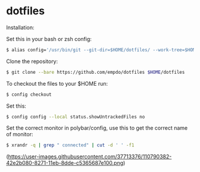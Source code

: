 # dotfiles

Installation:

Set this in your bash or zsh config:
~~~ sh
$ alias config='/usr/bin/git --git-dir=$HOME/dotfiles/ --work-tree=$HOME'
~~~

Clone the repository:
~~~ sh
$ git clone --bare https://github.com/empdo/dotfiles $HOME/dotfiles
~~~

To checkout the files to your $HOME run:
~~~ sh
$ config checkout
~~~

Set this:
~~~ sh
$ config config --local status.showUntrackedFiles no
~~~


Set the correct monitor in polybar/config,
use this to get the correct name of monitor:
~~~ sh
$ xrandr -q | grep " connected" | cut -d ' ' -f1
~~~
(https://user-images.githubusercontent.com/37713376/110790382-42e2b080-8271-11eb-8dde-c5365687e100.png)

